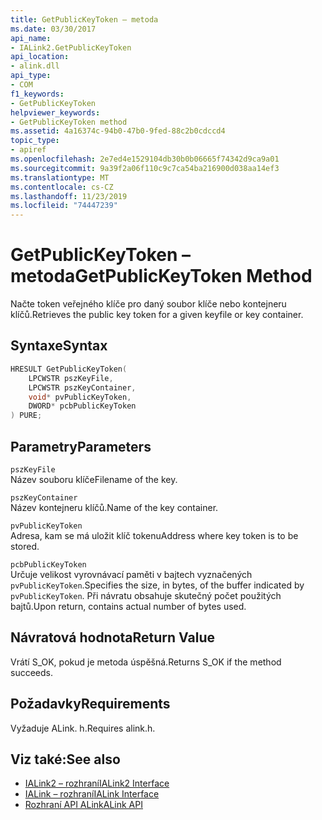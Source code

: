```yaml
---
title: GetPublicKeyToken – metoda
ms.date: 03/30/2017
api_name:
- IALink2.GetPublicKeyToken
api_location:
- alink.dll
api_type:
- COM
f1_keywords:
- GetPublicKeyToken
helpviewer_keywords:
- GetPublicKeyToken method
ms.assetid: 4a16374c-94b0-47b0-9fed-88c2b0cdccd4
topic_type:
- apiref
ms.openlocfilehash: 2e7ed4e1529104db30b0b06665f74342d9ca9a01
ms.sourcegitcommit: 9a39f2a06f110c9c7ca54ba216900d038aa14ef3
ms.translationtype: MT
ms.contentlocale: cs-CZ
ms.lasthandoff: 11/23/2019
ms.locfileid: "74447239"
---
```

# <a name="getpublickeytoken-method"></a><span data-ttu-id="97ed2-102">GetPublicKeyToken – metoda</span><span class="sxs-lookup"><span data-stu-id="97ed2-102">GetPublicKeyToken Method</span></span>
<span data-ttu-id="97ed2-103">Načte token veřejného klíče pro daný soubor klíče nebo kontejneru klíčů.</span><span class="sxs-lookup"><span data-stu-id="97ed2-103">Retrieves the public key token for a given keyfile or key container.</span></span>  
  
## <a name="syntax"></a><span data-ttu-id="97ed2-104">Syntaxe</span><span class="sxs-lookup"><span data-stu-id="97ed2-104">Syntax</span></span>  
  
```cpp  
HRESULT GetPublicKeyToken(  
    LPCWSTR pszKeyFile,  
    LPCWSTR pszKeyContainer,  
    void* pvPublicKeyToken,  
    DWORD* pcbPublicKeyToken  
) PURE;  
```  
  
## <a name="parameters"></a><span data-ttu-id="97ed2-105">Parametry</span><span class="sxs-lookup"><span data-stu-id="97ed2-105">Parameters</span></span>  
 `pszKeyFile`  
 <span data-ttu-id="97ed2-106">Název souboru klíče</span><span class="sxs-lookup"><span data-stu-id="97ed2-106">Filename of the key.</span></span>  
  
 `pszKeyContainer`  
 <span data-ttu-id="97ed2-107">Název kontejneru klíčů.</span><span class="sxs-lookup"><span data-stu-id="97ed2-107">Name of the key container.</span></span>  
  
 `pvPublicKeyToken`  
 <span data-ttu-id="97ed2-108">Adresa, kam se má uložit klíč tokenu</span><span class="sxs-lookup"><span data-stu-id="97ed2-108">Address where key token is to be stored.</span></span>  
  
 `pcbPublicKeyToken`  
 <span data-ttu-id="97ed2-109">Určuje velikost vyrovnávací paměti v bajtech vyznačených `pvPublicKeyToken`.</span><span class="sxs-lookup"><span data-stu-id="97ed2-109">Specifies the size, in bytes, of the buffer indicated by `pvPublicKeyToken`.</span></span> <span data-ttu-id="97ed2-110">Při návratu obsahuje skutečný počet použitých bajtů.</span><span class="sxs-lookup"><span data-stu-id="97ed2-110">Upon return, contains actual number of bytes used.</span></span>  
  
## <a name="return-value"></a><span data-ttu-id="97ed2-111">Návratová hodnota</span><span class="sxs-lookup"><span data-stu-id="97ed2-111">Return Value</span></span>  
 <span data-ttu-id="97ed2-112">Vrátí S_OK, pokud je metoda úspěšná.</span><span class="sxs-lookup"><span data-stu-id="97ed2-112">Returns S_OK if the method succeeds.</span></span>  
  
## <a name="requirements"></a><span data-ttu-id="97ed2-113">Požadavky</span><span class="sxs-lookup"><span data-stu-id="97ed2-113">Requirements</span></span>  
 <span data-ttu-id="97ed2-114">Vyžaduje ALink. h.</span><span class="sxs-lookup"><span data-stu-id="97ed2-114">Requires alink.h.</span></span>  
  
## <a name="see-also"></a><span data-ttu-id="97ed2-115">Viz také:</span><span class="sxs-lookup"><span data-stu-id="97ed2-115">See also</span></span>

- [<span data-ttu-id="97ed2-116">IALink2 – rozhraní</span><span class="sxs-lookup"><span data-stu-id="97ed2-116">IALink2 Interface</span></span>](ialink2-interface.md)
- [<span data-ttu-id="97ed2-117">IALink – rozhraní</span><span class="sxs-lookup"><span data-stu-id="97ed2-117">IALink Interface</span></span>](ialink-interface.md)
- [<span data-ttu-id="97ed2-118">Rozhraní API ALink</span><span class="sxs-lookup"><span data-stu-id="97ed2-118">ALink API</span></span>](index.md)
